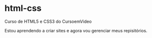 # html-css
 Curso de HTML5 e CSS3 do CursoemVideo

Estou aprendendo a criar sites e agora vou gerenciar meus repisitórios.